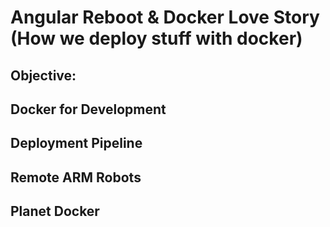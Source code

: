 # Angular Reboot & Docker Love Story (How we deploy stuff with docker)

## Objective:

## Docker for Development

## Deployment Pipeline

## Remote ARM Robots

## Planet Docker
